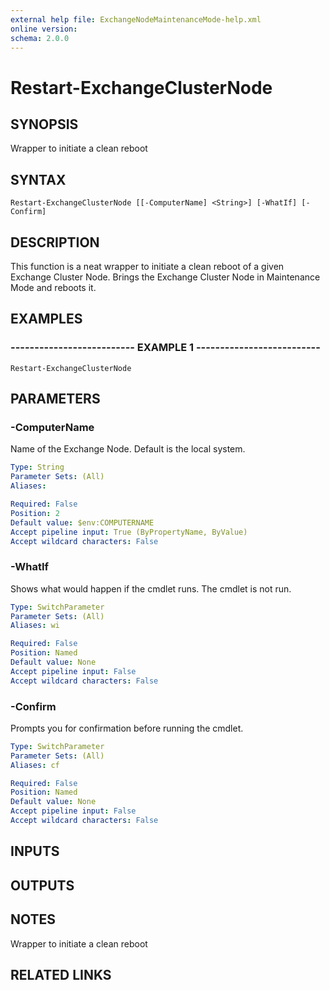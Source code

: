 ```yaml
---
external help file: ExchangeNodeMaintenanceMode-help.xml
online version: 
schema: 2.0.0
---
```


# Restart-ExchangeClusterNode

## SYNOPSIS
Wrapper to initiate a clean reboot

## SYNTAX

```
Restart-ExchangeClusterNode [[-ComputerName] <String>] [-WhatIf] [-Confirm]
```

## DESCRIPTION
This function is a neat wrapper to initiate a clean reboot of a given Exchange Cluster Node.
Brings the Exchange Cluster Node in Maintenance Mode and reboots it.

## EXAMPLES

### -------------------------- EXAMPLE 1 --------------------------
```
Restart-ExchangeClusterNode
```

## PARAMETERS

### -ComputerName
Name of the Exchange Node.
Default is the local system.

```yaml
Type: String
Parameter Sets: (All)
Aliases: 

Required: False
Position: 2
Default value: $env:COMPUTERNAME
Accept pipeline input: True (ByPropertyName, ByValue)
Accept wildcard characters: False
```

### -WhatIf
Shows what would happen if the cmdlet runs.
The cmdlet is not run.

```yaml
Type: SwitchParameter
Parameter Sets: (All)
Aliases: wi

Required: False
Position: Named
Default value: None
Accept pipeline input: False
Accept wildcard characters: False
```

### -Confirm
Prompts you for confirmation before running the cmdlet.

```yaml
Type: SwitchParameter
Parameter Sets: (All)
Aliases: cf

Required: False
Position: Named
Default value: None
Accept pipeline input: False
Accept wildcard characters: False
```

## INPUTS

## OUTPUTS

## NOTES
Wrapper to initiate a clean reboot

## RELATED LINKS

